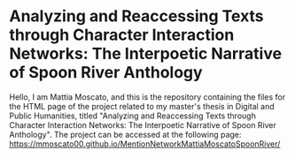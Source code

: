 # Analyzing and Reaccessing Texts through Character Interaction Networks: The Interpoetic Narrative of Spoon River Anthology
Hello, I am Mattia Moscato, and this is the repository containing the files for the HTML page of the project related to my master's thesis in Digital and Public Humanities, 
titled "Analyzing and Reaccessing Texts through Character Interaction Networks: The Interpoetic Narrative of Spoon River Anthology". 
The project can be accessed at the following page: https://mmoscato00.github.io/MentionNetworkMattiaMoscatoSpoonRiver/
